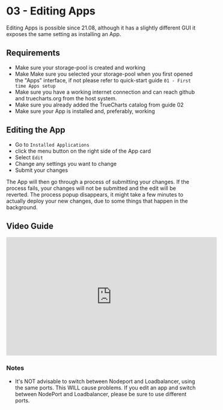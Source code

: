 # 03 - Editing Apps

Editing Apps is possible since 21.08, although it has a slightly different GUI it exposes the same setting as installing an App.

## Requirements

- Make sure your storage-pool is created and working
- Make Make sure you selected your storage-pool when you first opened the "Apps" interface, if not please refer to quick-start guide `01 - First time Apps setup`
- Make sure you have a working internet connection and can reach github and truecharts.org from the host system.
- Make sure you already added the TrueCharts catalog from guide 02
- Make sure your App is installed and, preferably, working

## Editing the App

- Go to `Installed Applications`
- click the menu button on the right side of the App card
- Select `Edit`
- Change any settings you want to change
- Submit your changes

The App will then go through a process of submitting your changes. If the process fails, your changes will not be submitted and the edit will be reverted.
The process popup disappears, it might take a few minutes to actually deploy your new changes, due to some things that happen in the background.

## Video Guide

<iframe width="560" height="315" src="https://www.youtube.com/embed/UyqM798Arbo" title="YouTube video player" frameborder="0" allow="accelerometer; autoplay; clipboard-write; encrypted-media; gyroscope; picture-in-picture" allowfullscreen></iframe>

### Notes

- It's NOT advisable to switch between Nodeport and Loadbalancer, using the same ports. This WILL cause problems. If you edit an app and switch between NodePort and Loadbalancer, please be sure to use different ports.
